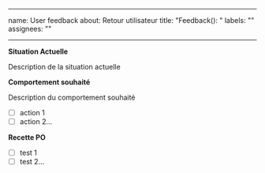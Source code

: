 <!--
Soliguide: Useful information for those who need it

SPDX-FileCopyrightText: © 2024 Solinum

SPDX-License-Identifier: AGPL-3.0-only

This program is free software: you can redistribute it and/or modify
it under the terms of the GNU Affero General Public License as published
by the Free Software Foundation, either version 3 of the License, or
(at your option) any later version.

This program is distributed in the hope that it will be useful,
but WITHOUT ANY WARRANTY; without even the implied warranty of
MERCHANTABILITY or FITNESS FOR A PARTICULAR PURPOSE.  See the
GNU Affero General Public License for more details.

You should have received a copy of the GNU Affero General Public License
along with this program.  If not, see <https://www.gnu.org/licenses/>.
-->

---

name: User feedback
about: Retour utilisateur
title: "Feedback(): "
labels: ""
assignees: ""

---

**Situation Actuelle**

Description de la situation actuelle

**Comportement souhaité**

Description du comportement souhaité

- [ ] action 1
- [ ] action 2...

**Recette PO**

- [ ] test 1
- [ ] test 2...
